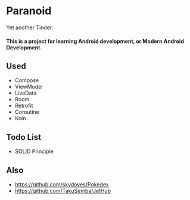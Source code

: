 # Paranoid

Yet another Tinder.

#### This is a project for learning Android development, or Modern Android Development.

## Used
+ Compose
+ ViewModel
+ LiveData
+ Room
+ Retrofit
+ Coroutine
+ Koin

## Todo List
+ SOLID Principle

## Also
+ https://github.com/skydoves/Pokedex
+ https://github.com/TakuSemba/JetHub
